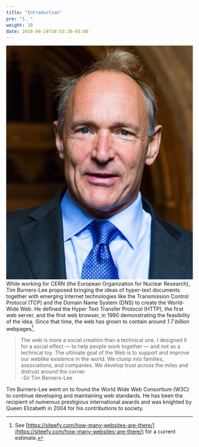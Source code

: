 ```yaml
---
title: "Introduction"
pre: "1. "
weight: 10
date: 2018-08-24T10:53:26-05:00
---
```


![Sir Tim Berners-Lee](/images/Sir_Tim_Berners-Lee.jpg)
While working for CERN (the European Organization for Nuclear Research), Tim Burners-Lee proposed bringing the ideas of hyper-text documents together with emerging Internet technologies like the Transmission Control Protocol (TCP) and the Domain Name System (DNS) to create the World-Wide Web.  He defined the Hyper Text Transfer Protocol (HTTP), the first web server, and the first web browser, in 1990 demonstrating the feasibility of the idea. Since that time, the web has grown to contain around _1.7 billion_ webpages[^1].

[^1]: See [https://siteefy.com/how-many-websites-are-there/](https://siteefy.com/how-many-websites-are-there/) for a current estimate.

>The web is more a social creation than a technical one. I designed it for a social effect — to help people work together — and not as a technical toy. The ultimate goal of the Web is to support and improve our weblike existence in the world. We clump into families, associations, and companies. We develop trust across the miles and distrust around the corner.
<br>-Sir Tim Berners-Lee

Tim Burners-Lee went on to found the World Wide Web Consortium (W3C) to continue developing and maintaining web standards.  He has been the recipient of numerous prestigious international awards and was knighted by Queen Elizabeth in 2004 for his contributions to society.